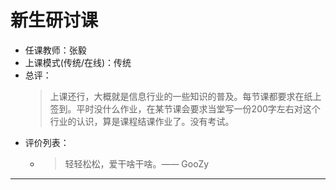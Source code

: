 # 新生研讨课

- 任课教师：张毅
- 上课模式(传统/在线)：传统
- 总评：
  > 上课还行，大概就是信息行业的一些知识的普及。每节课都要求在纸上签到。平时没什么作业，在某节课会要求当堂写一份200字左右对这个行业的认识，算是课程结课作业了。没有考试。
- 评价列表：
  - > 轻轻松松，爱干啥干啥。—— GooZy

---